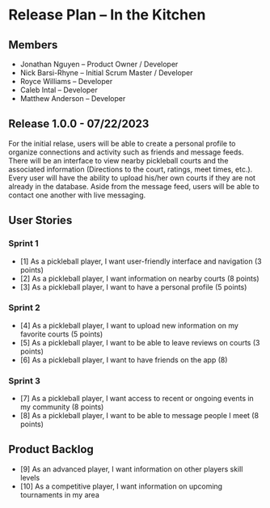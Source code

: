 # Release Plan – In the Kitchen

## Members

- Jonathan Nguyen – Product Owner / Developer
- Nick Barsi-Rhyne – Initial Scrum Master / Developer
- Royce Williams – Developer
- Caleb Intal – Developer
- Matthew Anderson – Developer

## Release 1.0.0 - 07/22/2023

For the initial relase, users will be able to create a personal profile to organize connections and activity such as friends and message feeds. There will be an interface to view nearby pickleball courts and the associated information (Directions to the court, ratings, meet times, etc.). Every user will have the ability to upload his/her own courts if they are not already in the database. Aside from the message feed, users will be able to contact one another with live messaging.

## User Stories

### Sprint 1

- [1] As a pickleball player, I want user-friendly interface and navigation (3 points)
- [2] As a pickleball player, I want information on nearby courts (8 points)
- [3] As a pickleball player, I want to have a personal profile (5 points)

### Sprint 2

- [4] As a pickleball player, I want to upload new information on my favorite courts (5 points)
- [5] As a pickleball player, I want to be able to leave reviews on courts (3 points)
- [6] As a pickleball player, I want to have friends on the app (8)

### Sprint 3

- [7] As a pickleball player, I want access to recent or ongoing events in my community (8 points)
- [8] As a pickleball player, I want to be able to message people I meet (8 points)

## Product Backlog

- [9] As an advanced player, I want information on other players skill levels
- [10] As a competitive player, I want information on upcoming tournaments in my area
